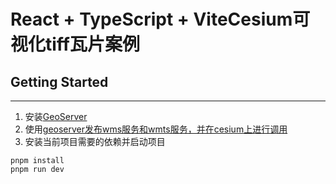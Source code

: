 # React + TypeScript + ViteCesium可视化tiff瓦片案例
## Getting Started

---
1. 安装[GeoServer](https://sourceforge.net/projects/geoserver/files/GeoServer/2.24.1/GeoServer-2.24.1-winsetup.exe/download)
2. 使用[geoserver发布wms服务和wmts服务，并在cesium上进行调用](https://www.twblogs.net/a/5ef676bab30d2a4cfd4c46be/?lang=zh-cn)
3. 安装当前项目需要的依赖并启动项目
```shell
pnpm install
pnpm run dev 
```
